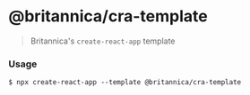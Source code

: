 # @britannica/cra-template

> Britannica's `create-react-app` template

### Usage

```bin
$ npx create-react-app --template @britannica/cra-template
```
